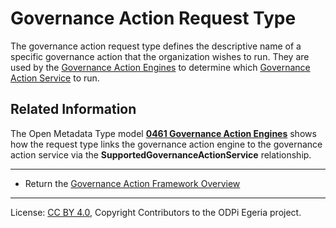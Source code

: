 <!-- SPDX-License-Identifier: CC-BY-4.0 -->
<!-- Copyright Contributors to the ODPi Egeria project. -->


# Governance Action Request Type

The governance action request type defines the descriptive name of a specific
governance action that the organization wishes to run.
They are used by the [Governance Action Engines](governance-action-engine.md)
to determine which [Governance Action Service](governance-action-service.md)
to run.

## Related Information

The Open Metadata Type model 
**[0461 Governance Action Engines](../../../../open-metadata-publication/website/open-metadata-types/0461-Governance-Engines.md)**
shows how the request type links the governance action engine to the
governance action service via the **SupportedGovernanceActionService** relationship.

----
* Return the [Governance Action Framework Overview](..)

----
License: [CC BY 4.0](https://creativecommons.org/licenses/by/4.0/),
Copyright Contributors to the ODPi Egeria project.